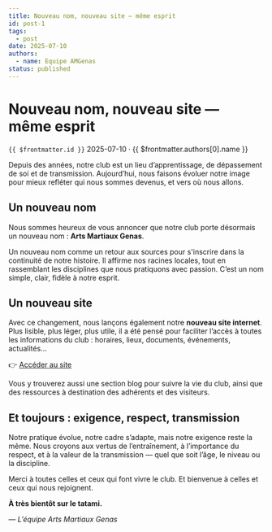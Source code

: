 ```yaml
---
title: Nouveau nom, nouveau site — même esprit
id: post-1
tags:
  - post
date: 2025-07-10
authors:
  - name: Equipe AMGenas
status: published
---
```

# Nouveau nom, nouveau site — même esprit
`{{ $frontmatter.id }}` 2025-07-10 · {{ $frontmatter.authors[0].name }}

Depuis des années, notre club est un lieu d’apprentissage, de dépassement de soi et de transmission. Aujourd’hui, nous faisons évoluer notre image pour mieux refléter qui nous sommes devenus, et vers où nous allons.

## Un nouveau nom

Nous sommes heureux de vous annoncer que notre club porte désormais un nouveau nom : **Arts Martiaux Genas**.

Un nouveau nom comme un retour aux sources pour s'inscrire dans la continuité de notre histoire. Il affirme nos racines locales, tout en rassemblant les disciplines que nous pratiquons avec passion. C’est un nom simple, clair, fidèle à notre esprit.

## Un nouveau site

Avec ce changement, nous lançons également notre **nouveau site internet**. Plus lisible, plus léger, plus utile, il a été pensé pour faciliter l’accès à toutes les informations du club : horaires, lieux, documents, événements, actualités...

👉 [Accéder au site](https://artsmartiauxgenas.fr)

Vous y trouverez aussi une section blog pour suivre la vie du club, ainsi que des ressources à destination des adhérents et des visiteurs.

## Et toujours : exigence, respect, transmission

Notre pratique évolue, notre cadre s’adapte, mais notre exigence reste la même. Nous croyons aux vertus de l’entraînement, à l’importance du respect, et à la valeur de la transmission — quel que soit l’âge, le niveau ou la discipline.

Merci à toutes celles et ceux qui font vivre le club. Et bienvenue à celles et ceux qui nous rejoignent.

**À très bientôt sur le tatami.**

*— L’équipe Arts Martiaux Genas*
